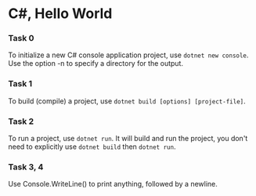 # C#, Hello World
### Task 0
To initialize a new C# console application project, use `dotnet new console`. <br>
Use the option -n to specify a directory for the output.

### Task 1
To build (compile) a project, use `dotnet build [options] [project-file]`.

### Task 2
To run a project, use `dotnet run`. It will build and run the project, you don't need to
explicitly use `dotnet build` then `dotnet run`.

### Task 3, 4
Use Console.WriteLine() to print anything, followed by a newline.